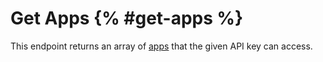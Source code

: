 # Get Apps {% #get-apps %}

This endpoint returns an array of [apps](#apps) that the given API key can access.
